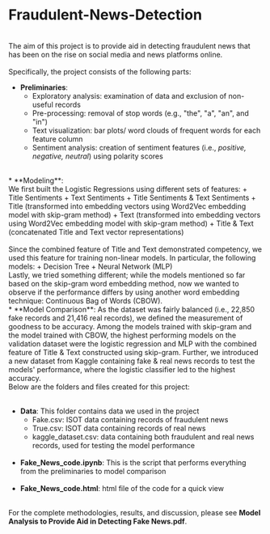 # Fraudulent-News-Detection
<br>
The aim of this project is to provide aid in detecting fraudulent news that has been on the rise on social media and news platforms online.<br>
<br>
Specifically, the project consists of the following parts:  

* **Preliminaries**: 
  + Exploratory analysis: examination of data and exclusion of non-useful records  
  + Pre-processing: removal of stop words (e.g., "the", "a", "an", and "in")
  + Text visualization: bar plots/ word clouds of frequent words for each feature column
  + Sentiment analysis: creation of sentiment features (i.e., <i>positive, negative, neutral</i>) using polarity scores  
<br>
* **Modeling**:<br>
We first built the Logistic Regressions using different sets of features: 
  + Title Sentiments
  + Text Sentiments
  + Title Sentiments & Text Sentiments 
  + Title (transformed into embedding vectors using Word2Vec embedding model with skip-gram method)
  + Text (transformed into embedding vectors using Word2Vec embedding model with skip-gram method)
  + Title & Text (concatenated Title and Text vector representations)<br><br>
Since the combined feature of Title and Text demonstrated competency, we used this feature for training non-linear models. In particular, the following models:
    + Decision Tree
    + Neural Network (MLP) <br>
  Lastly, we tried something different; while the models mentioned so far based on the skip-gram word embedding method, now we wanted to observe if the performance differs by using another word embedding technique: Continuous Bag of Words (CBOW). 
<br>  
* **Model Comparison**: As the dataset was fairly balanced (i.e., 22,850 fake records and 21,416 real records), we defined the measurement of goodness to be accuracy. Among the models trained with skip-gram and the model trained with CBOW, the highest performing models on the validation dataset were the logistic regression and MLP with the combined feature of Title & Text constructed using skip-gram. Further, we introduced a new dataset from Kaggle containing fake & real news records to test the models' performance, where the logistic classifier led to the highest accuracy.  


<br>
Below are the folders and files created for this project:<br> 
<br>

* **Data**: This folder contains data we used in the project  
  + Fake.csv: ISOT data containing records of fraudulent news 
  + True.csv: ISOT data containing records of real news 
  + kaggle_dataset.csv: data containing both fraudulent and real news records, used for testing the model performance<br><br>
* **Fake_News_code.ipynb**: This is the script that performs everything from the preliminaries to model comparison<br><br>
* **Fake_News_code.html**: html file of the code for a quick view

<br>
For the complete methodologies, results, and discussion, please see <b>Model Analysis to Provide Aid in Detecting Fake News.pdf</b>. 
